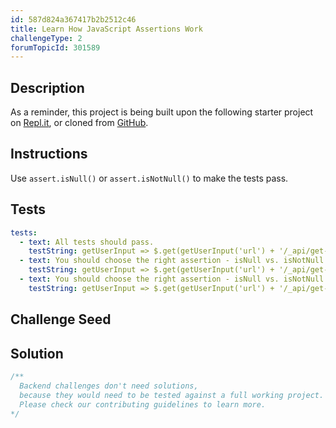 ```yaml
---
id: 587d824a367417b2b2512c46
title: Learn How JavaScript Assertions Work
challengeType: 2
forumTopicId: 301589
---
```


## Description

<section id='description'>

As a reminder, this project is being built upon the following starter project on [Repl.it](https://repl.it/github/freeCodeCamp/boilerplate-mochachai), or cloned from [GitHub](https://github.com/freeCodeCamp/boilerplate-mochachai/).

</section>

## Instructions

<section id='instructions'>

Use `assert.isNull()` or `assert.isNotNull()` to make the tests pass.

</section>

## Tests

<section id='tests'>

```yml
tests:
  - text: All tests should pass.
    testString: getUserInput => $.get(getUserInput('url') + '/_api/get-tests?type=unit&n=0').then(data => {assert.equal(data.state,'passed'); }, xhr => { throw new Error(xhr.responseText); })
  - text: You should choose the right assertion - isNull vs. isNotNull.
    testString: getUserInput => $.get(getUserInput('url') + '/_api/get-tests?type=unit&n=0').then(data => {  assert.equal(data.assertions[0].method, 'isNull', 'Null is null'); }, xhr => { throw new Error(xhr.responseText); })
  - text: You should choose the right assertion - isNull vs. isNotNull.
    testString: getUserInput => $.get(getUserInput('url') + '/_api/get-tests?type=unit&n=0').then(data => {  assert.equal(data.assertions[1].method, 'isNotNull', '1 is not null'); }, xhr => { throw new Error(xhr.responseText); })

```

</section>

## Challenge Seed

<section id='challengeSeed'>

</section>

## Solution

<section id='solution'>

```js
/**
  Backend challenges don't need solutions, 
  because they would need to be tested against a full working project. 
  Please check our contributing guidelines to learn more.
*/
```

</section>
